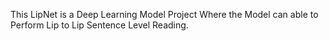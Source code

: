 This LipNet is a Deep Learning Model Project Where the Model can able to Perform Lip to Lip Sentence Level Reading. 
